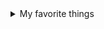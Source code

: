 <details>
  <summary>My favorite things</summary>
  
  ### My favorite things
  
  
 | The thing | The emoji |
 | ---------|-------------|
 | Boat    | ⛵      |
 | Bird     | 🐦          |
  | Ducks   | 🦆     |
  | Sparkles | ✨.    |
  
1. Golfing gofers
2. Eating oafers
3. First list item
   - First nested list item
     - Second nested list item
       - Third
  - with carrots
    - not in hell
- with leeks
3. donkeys
  
  
